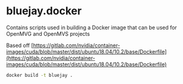 # bluejay.docker

Contains scripts used in building a Docker image that can be used for OpenMVG and OpenMVS projects

 
Based off [https://gitlab.com/nvidia/container-images/cuda/blob/master/dist/ubuntu18.04/10.2/base/Dockerfile](https://gitlab.com/nvidia/container-images/cuda/blob/master/dist/ubuntu18.04/10.2/base/Dockerfile)


```bash
docker build -t bluejay .
```


